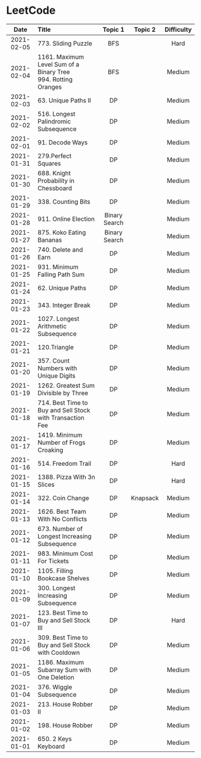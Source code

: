 # LeetCode
| Date          | Title                     | Topic 1 | Topic 2 | Difficulty | 
| :--:          | :--                       | :---: | :---:     | :---: |
| 2021-02-05   | 773. Sliding Puzzle | BFS    |             | Hard     |
| 2021-02-04   | 1161. Maximum Level Sum of a Binary Tree <br /> 994. Rotting Oranges | BFS    |             | Medium     |
| 2021-02-03    | 63. Unique Paths II                                     | DP    |             | Medium     |
| 2021-02-02    | 516. Longest Palindromic Subsequence                                      | DP    |             | Medium     |
| 2021-02-01    | 91. Decode Ways                                      | DP    |             | Medium     |
| 2021-01-31    | 279.Perfect Squares                                     | DP    |             | Medium     |
| 2021-01-30    | 688. Knight Probability in Chessboard                                      | DP    |             | Medium     |
| 2021-01-29    | 338. Counting Bits                                      | DP    |             | Medium     |
| 2021-01-28    | 911. Online Election                                    | Binary Search    |             | Medium     |
| 2021-01-27    | 875. Koko Eating Bananas                                | Binary Search    |             | Medium     |
| 2021-01-26    | 740. Delete and Earn                                    | DP   |             | Medium     |
| 2021-01-25    | 931. Minimum Falling Path Sum                           | DP   |             | Medium     |
| 2021-01-24    | 62. Unique Paths                                        | DP   |             | Medium     |
| 2021-01-23    | 343. Integer Break                                        | DP   |             | Medium     |
| 2021-01-22    | 1027. Longest Arithmetic Subsequence                                        | DP   |             | Medium     |
| 2021-01-21    | 120.Triangle                                            | DP    |             | Medium     |
| 2021-01-20    | 357. Count Numbers with Unique Digits                   | DP    |             | Medium      |
| 2021-01-19    | 1262. Greatest Sum Divisible by Three                   | DP    |             | Medium      |
| 2021-01-18    | 714. Best Time to Buy and Sell Stock with Transaction Fee | DP    |           | Medium      |
| 2021-01-17    | 1419. Minimum Number of Frogs Croaking                  | DP    |             | Medium      |
| 2021-01-16    | 514. Freedom Trail                                      | DP    |             | Hard      |
| 2021-01-15    | 1388. Pizza With 3n Slices                              | DP    |             | Hard      |
| 2021-01-14    | 322. Coin Change                                        | DP    | Knapsack    | Medium    |
| 2021-01-13    | 1626. Best Team With No Conflicts                       | DP    |             | Medium    |
| 2021-01-12    | 673. Number of Longest Increasing Subsequence           | DP    |             | Medium    |
| 2021-01-11    | 983. Minimum Cost For Tickets                           | DP    |             | Medium    |
| 2021-01-10    | 1105. Filling Bookcase Shelves                          | DP    |             | Medium    |
| 2021-01-09    | 300. Longest Increasing Subsequence                     | DP    |             | Medium    |
| 2021-01-07    | 123. Best Time to Buy and Sell Stock III                | DP    |             | Hard      |
| 2021-01-06    | 309. Best Time to Buy and Sell Stock with Cooldown      | DP    |             | Medium    |
| 2021-01-05    | 1186. Maximum Subarray Sum with One Deletion            | DP    |             | Medium    |
| 2021-01-04    | 376. Wiggle Subsequence                                 | DP    |             | Medium    |
| 2021-01-03    | 213. House Robber II                                    | DP    |             | Medium    |
| 2021-01-02    | 198. House Robber                                       | DP    |             | Medium    |
| 2021-01-01    | 650. 2 Keys Keyboard                                    | DP    |             | Medium    |

